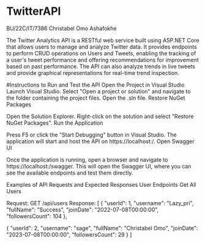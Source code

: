 # TwitterAPI

BU/22C/IT/7386
Christabel Omo Ashafokhe

The Twitter Analytics API is a RESTful web service built using ASP.NET Core that allows users to manage and analyze Twitter data. It provides endpoints to perform CRUD operations on Users and Tweets, enabling the tracking of a user's tweet performance and offering recommendations for improvement based on past performance. The API can also analyze trends in live tweets and provide graphical representations for real-time trend inspection.

#Instructions to Run and Test the API Open the Project in Visual Studio Launch Visual Studio. Select "Open a project or solution" and navigate to the folder containing the project files. Open the .sln file. Restore NuGet Packages

Open the Solution Explorer. Right-click on the solution and select "Restore NuGet Packages". Run the Application

Press F5 or click the "Start Debugging" button in Visual Studio. The application will start and host the API on https://localhost:/. Open Swagger UI

Once the application is running, open a browser and navigate to https://localhost:/swagger. This will open the Swagger UI, where you can see the available endpoints and test them directly.

Examples of API Requests and Expected Responses User Endpoints Get All Users

Request: GET /api/users Response:
[ {
"userId": 1,
"username": "Lazy_pri",
"fullName": "Success", 
"joinDate": "2022-07-08T00:00:00",
"followersCount": 104 }, 

{ "userId": 2, 
"username": "sage",
"fullName": "Christabel Omo",
"joinDate": "2023-07-08T00:00:00",
"followersCount": 29 
} ]
